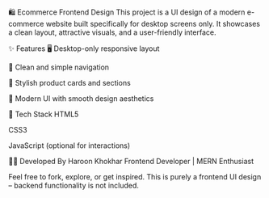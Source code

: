 🛍️ Ecommerce Frontend Design
This project is a UI design of a modern e-commerce website built specifically for desktop screens only. It showcases a clean layout, attractive visuals, and a user-friendly interface.

✨ Features
🖥️ Desktop-only responsive layout

🧭 Clean and simple navigation

🛒 Stylish product cards and sections

🎨 Modern UI with smooth design aesthetics

📁 Tech Stack
HTML5

CSS3

JavaScript (optional for interactions)

👨‍💻 Developed By
Haroon Khokhar
Frontend Developer | MERN Enthusiast

Feel free to fork, explore, or get inspired. This is purely a frontend UI design – backend functionality is not included.
